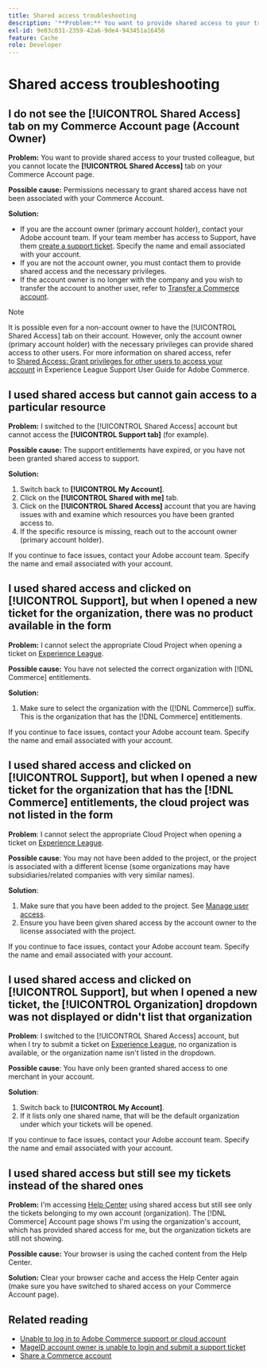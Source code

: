 ```yaml
---
title: Shared access troubleshooting
description: '**Problem:** You want to provide shared access to your trusted colleague but you cannot locate the **Shared Access** tab on your Commerce Account page.'
exl-id: 9e03c031-2359-42a6-9de4-943451a16456
feature: Cache
role: Developer
---
```

# Shared access troubleshooting

## I do not see the [!UICONTROL Shared Access] tab on my Commerce Account page (Account Owner)

**Problem:** You want to provide shared access to your trusted colleague, but you cannot locate the **[!UICONTROL Shared Access]** tab on your Commerce Account page.

**Possible cause:** Permissions necessary to grant shared access have not been associated with your Commerce Account.

**Solution:** 

* If you are the account owner (primary account holder), contact your Adobe account team. If your team member has access to Support, have them [create a support ticket](https://experienceleague.adobe.com/en/docs/commerce-knowledge-base/kb/help-center-guide/magento-help-center-user-guide#merchant-not-displayed). Specify the name and email associated with your account.
* If you are not the account owner, you must contact them to provide shared access and the necessary privileges.
* If the account owner is no longer with the company and you wish to transfer the account to another user, refer to [Transfer a Commerce account](https://experienceleague.adobe.com/en/docs/commerce-admin/start/commerce-account/commerce-account-transfer).

>[!NOTE]
>
>It is possible even for a non-account owner to have the [!UICONTROL Shared Access] tab on their account. However, only the account owner (primary account holder) with the necessary privileges can provide shared access to other users. For more information on shared access, refer to [Shared Access: Grant privileges for other users to access your account](https://experienceleague.adobe.com/en/docs/commerce-knowledge-base/kb/help-center-guide/magento-help-center-user-guide#shared-access) in Experience League Support User Guide for Adobe Commerce.

## I used shared access but cannot gain access to a particular resource

**Problem:** I switched to the [!UICONTROL Shared Access] account but cannot access the **[!UICONTROL Support tab]** (for example).

**Possible cause:** The support entitlements have expired, or you have not been granted shared access to support.

**Solution:** 

1. Switch back to **[!UICONTROL My Account]**.
1. Click on the **[!UICONTROL Shared with me]** tab.
1. Click on the **[!UICONTROL Shared Access]** account that you are having issues with and examine which resources you have been granted access to.
1. If the specific resource is missing, reach out to the account owner (primary account holder).
 
If you continue to face issues, contact your Adobe account team. Specify the name and email associated with your account.

## I used shared access and clicked on [!UICONTROL Support], but when I opened a new ticket for the organization, there was no product available in the form

**Problem:** I cannot select the appropriate Cloud Project when opening a ticket on [Experience League](https://experienceleague.adobe.com/home#support).

**Possible cause:** You have not selected the correct organization with [!DNL Commerce] entitlements.
 
**Solution:** 

1. Make sure to select the organization with the ([!DNL Commerce]) suffix. This is the organization that has the [!DNL Commerce] entitlements.

If you continue to face issues, contact your Adobe account team. Specify the name and email associated with your account.

## I used shared access and clicked on [!UICONTROL Support], but when I opened a new ticket for the organization that has the [!DNL Commerce] entitlements, the cloud project was not listed in the form

**Problem**: I cannot select the appropriate Cloud Project when opening a ticket on [Experience League](https://experienceleague.adobe.com/home#support).

**Possible cause**: You may not have been added to the project, or the project is associated with a different license (some organizations may have subsidiaries/related companies with very similar names).

**Solution**:

1. Make sure that you have been added to the project. See [Manage user access](https://experienceleague.adobe.com/en/docs/commerce-cloud-service/user-guide/project/user-access).
1. Ensure you have been given shared access by the account owner to the license associated with the project.

If you continue to face issues, contact your Adobe account team. Specify the name and email associated with your account.

## I used shared access and clicked on [!UICONTROL Support], but when I opened a new ticket, the [!UICONTROL Organization] dropdown was not displayed or didn't list that organization

**Problem**: I switched to the [!UICONTROL Shared Access] account, but when I try to submit a ticket on [Experience League](https://experienceleague.adobe.com/home#support), no organization is available, or the organization name isn't listed in the dropdown.

**Possible cause**: You have only been granted shared access to one merchant in your account.

**Solution**: 

1. Switch back to **[!UICONTROL My Account]**.
1. If it lists only one shared name, that will be the default organization under which your tickets will be opened.
 
If you continue to face issues, contact your Adobe account team. Specify the name and email associated with your account.

## I used shared access but still see my tickets instead of the shared ones

**Problem:** I'm accessing [Help Center](https://support.magento.com/hc/us-en/requests) using shared access but still see only the tickets belonging to my own account (organization). The [!DNL Commerce] Account page shows I'm using the organization's account, which has provided shared access for me, but the organization tickets are still not showing.

**Possible cause:** Your browser is using the cached content from the Help Center.

**Solution:** Clear your browser cache and access the Help Center again (make sure you have switched to shared access on your Commerce Account page).

## Related reading

* [Unable to log in to Adobe Commerce support or cloud account](https://experienceleague.adobe.com/en/docs/commerce-knowledge-base/kb/troubleshooting/miscellaneous/unable-to-log-in-to-support-or-cloud-project)
* [MageID account owner is unable to login and submit a support ticket](https://experienceleague.adobe.com/en/docs/experience-cloud-kcs/kbarticles/ka-25231)
* [Share a Commerce account](https://experienceleague.adobe.com/en/docs/commerce-admin/start/commerce-account/commerce-account-share)
